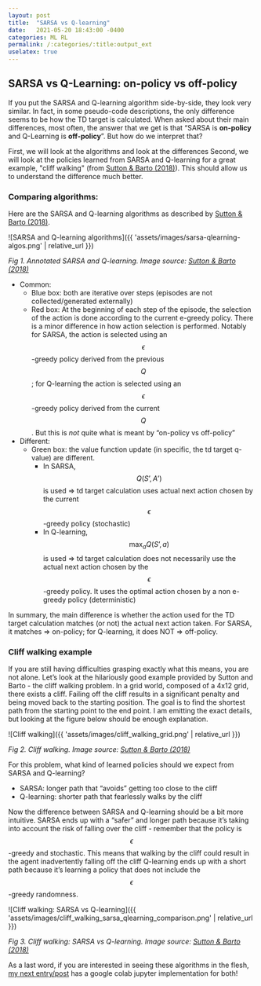 ```yaml
---
layout: post
title:  "SARSA vs Q-learning"
date:   2021-05-20 18:43:00 -0400
categories: ML RL
permalink: /:categories/:title:output_ext
uselatex: true
---
```

## SARSA vs Q-Learning: on-policy vs off-policy
If you put the SARSA and Q-learning algorithm side-by-side, they look very similar. In fact, in some pseudo-code descriptions, the only difference seems to be how the TD target is calculated. When asked about their main differences, most often, the answer that we get is that “SARSA is **on-policy** and Q-Learning is **off-policy**”. But how do we interpret that?

First, we will look at the algorithms and look at the differences
Second, we will look at the policies learned from SARSA and Q-learning for a great example, "cliff walking" (from [Sutton & Barto (2018)](http://incompleteideas.net/book/the-book-2nd.html)). This should allow us to understand the difference much better.

### Comparing algorithms:
Here are the SARSA and Q-learning algorithms as described by [Sutton & Barto (2018)](http://incompleteideas.net/book/the-book-2nd.html).

![SARSA and  Q-learning algorithms]({{ 'assets/images/sarsa-qlearning-algos.png' | relative_url }})

*Fig 1. Annotated SARSA and Q-learning. Image source: [Sutton & Barto (2018)](http://incompleteideas.net/book/the-book-2nd.html)*

- Common:
  - Blue box: both are iterative over steps (episodes are not collected/generated externally)
  - Red box: At the beginning of each step of the episode, the selection of the action is done according to the current e-greedy policy. There is a minor difference in how action selection is performed. Notably for SARSA, the action is selected using an $$\epsilon$$-greedy policy derived from the previous $$Q$$; for Q-learning the action is selected using an $$\epsilon$$-greedy policy derived from the current $$Q$$. But this is *not* quite what is meant by “on-policy vs off-policy”
- Different:
  - Green box: the value function update (in specific, the td target q-value) are different.
    - In SARSA, $$Q(S’,A’)$$ is used => td target calculation uses actual next action chosen by the current $$\epsilon$$-greedy policy (stochastic)
    -  In Q-learning, $$\max_a Q(S’, a)$$ is used => td target calculation does not necessarily use the actual next action chosen by the $$\epsilon$$-greedy policy. It uses the optimal action chosen by a non e-greedy policy (deterministic) 

In summary, the main difference is whether the action used for the TD target calculation matches (or not) the actual next action taken. For SARSA, it matches => on-policy; for Q-learning, it does NOT => off-policy.

### Cliff walking example
If you are still having difficulties grasping exactly what this means, you are not alone. Let’s look at the hilariously good example provided by Sutton and Barto - the cliff walking problem.
In a grid world, composed of a 4x12 grid, there exists a cliff. Failing off the cliff results in a significant penalty and being moved back to the starting position. The goal is to find the shortest path from the starting point to the end point. I am emitting the exact details, but looking at the figure below should be enough explanation.

![Cliff walking]({{ 'assets/images/cliff_walking_grid.png' | relative_url }})

*Fig 2. Cliff walking. Image source: [Sutton & Barto (2018)](http://incompleteideas.net/book/the-book-2nd.html)*

For this problem, what kind of learned policies should we expect from SARSA and Q-learning?

- SARSA: longer path that “avoids” getting too close to the cliff
- Q-learning: shorter path that fearlessly walks by the cliff

Now the difference between SARSA and Q-learning should be a bit more intuitive. SARSA ends up with a “safer” and longer path because it’s taking into account the risk of falling over the cliff - remember that the policy is $$\epsilon$$-greedy and stochastic. This means that walking by the cliff could result in the agent inadvertently falling off the cliff 
Q-learning ends up with a short path because it’s learning a policy that does not include the $$\epsilon$$-greedy randomness.

![Cliff walking: SARSA vs Q-learning]({{ 'assets/images/cliff_walking_sarsa_qlearning_comparison.png' | relative_url }})

*Fig 3. Cliff walking: SARSA vs Q-learning. Image source: [Sutton & Barto (2018)](http://incompleteideas.net/book/the-book-2nd.html)*

As a last word, if you are interested in seeing these algorithms in the flesh, [my next entry/post](/ml/rl/cliff-walking-impl-sarsa-vs-qlearning.html) has a google colab jupyter implementation for both!
